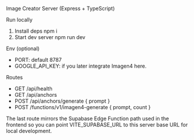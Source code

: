 Image Creator Server (Express + TypeScript)

Run locally

1. Install deps
   npm i
2. Start dev server
   npm run dev

Env (optional)

- PORT: default 8787
- GOOGLE_API_KEY: if you later integrate Imagen4 here.

Routes

- GET /api/health
- GET /api/anchors
- POST /api/anchors/generate { prompt }
- POST /functions/v1/imagen4-generate { prompt, count }

The last route mirrors the Supabase Edge Function path used in the frontend so you can point VITE_SUPABASE_URL to this server base URL for local development.


